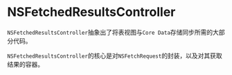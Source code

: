 # NSFetchedResultsController

`NSFetchedResultsController`抽象出了将表视图与`Core Data`存储同步所需的大部分代码。

`NSFetchedResultsController`的核心是对`NSFetchRequest`的封装，以及对其获取结果的容器。